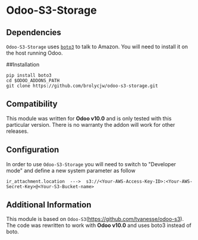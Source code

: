 # Odoo-S3-Storage

## Dependencies
`Odoo-S3-Storage` uses [`boto3`](https://github.com/boto/boto3) to talk to Amazon. You will need to install it on the host running Odoo.

##Installation
```
pip install boto3
cd $ODOO_ADDONS_PATH
git clone https://github.com/brolycjw/odoo-s3-storage.git
```

## Compatibility
This module was written for **Odoo v10.0** and is only tested with this particular version. There is no warranty the addon
will work for other releases.

## Configuration
In order to use `Odoo-S3-Storage` you will need to switch to "Developer mode" and define a new system parameter as follow

```
ir_attachment.location  --->  s3://<Your-AWS-Access-Key-ID>:<Your-AWS-Secret-Key>@<Your-S3-Bucket-name>

```

## Additional Information
This module is based on `Odoo-S3`(https://github.com/tvanesse/odoo-s3). The code was rewritten to work with **Odoo v10.0** and uses boto3 instead of boto.
